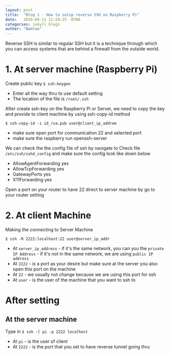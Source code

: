 ```yaml
---
layout: post
title:  "Blog 1 - How to setup reverse SSH on Raspberry Pi"
date:   2020-09-11 11:59:25 -0700
categories: jekyll blogs
auther: "Namtae"
---
```


Reverse SSH is similar to regular SSH but it is a technique through which you can access systems that are behind a firewall from the outside world.

<h1>1. At server machine (Raspberry Pi)</h1>
<p>Create public key <code>$ ssh-keygen </code></p>
<ul>
    <li>Enter all the way thru to use default setting</li>
    <li>The location of the file is <code>/root/.ssh</code></li>
</ul>
<p> After create ssh-key on the Raspberry Pi or Server, we need to copy the key and provide to client machine by using ssh-copy-id method </p>

<p><code>$ ssh-copy-id -i id_rsa.pub user@client_ip_addree</code></p>

<ul>
    <li>make sure open port for communication 22 and selected port</li>
    <li>make sure the raspberry run openssh-server</li>
</ul>
<p> We can check the the config file of ssh by navigate to  
    Check file <code>/etc/ssh/sshd_config</code> and make sure the config look like down below </p>
<ul>
    <li>AllowAgentForwarding yes</li>
    <li>AllowTcpForwarding yes </li>
    <li>GatewayPorts yes</li>
    <li>X11Forwarding yes </li>
</ul>

<p>Open a port on your router to have 22 direct to server machine by go to your router setting</p>



<h1>2. At client Machine</h1>
<p> Making the connecting to Server Machine </p>

<p><code>$ ssh -R 2222:localhost:22 user@server_ip_addr</code></p>

<ul>    
    <li>At <code>server_ip_address</code> 
    - if it's the same network, you can you the <code>private IP Address</code>
    - if it's not in the same network, we are using <code>public IP address</code> </li>
    <li>At	<code>2222</code>	- is a port as your desire but make sure at the server you also open this port on the machine</li>
    <li>At 	<code>22</code>	- we usually not change because we are using this port for ssh</li>
    <li>At 	<code>user</code>	- is the user of the machine that you want to ssh to</li>
</ul>
<h1>After setting </h1>
<h2>At the server machine </h2>
<p>Type in <code>$ ssh -l pi -p 2222 localhost </code> </p>
<ul>
    <li>At	<code>pi</code>	- is the user of client</li> 
    <li>At	<code>2222</code>	- is the port that you set to have reverse tunnel going thru </li>
</ul>
